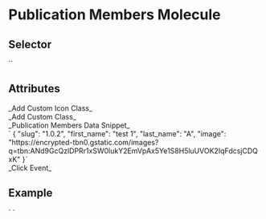 # Publication Members Molecule

<h2>Selector</h2>
`<ui-publication-members></ui-publication-members>` 
  
 <h2>Attributes</h2>
 _Add Custom Icon Class_ <br>
 _Add Custom Class_ <br>
 _Publication Members Data Snippet_ <br>
` {
     "slug": "1.0.2",
     "first_name": "test 1",
     "last_name": "A",
     "image": "https://encrypted-tbn0.gstatic.com/images?q=tbn:ANd9GcQzlDPRr1xSW0lukY2EmVpAx5Ye1S8H5luUVOK2IqFdcsjCDQxK"
   }`<br>
_Click Event_
 
 <h2>Example</h2>
`  <ui-publication-members [className]="'custom-class'" (getMember)="_getSelectedMember($event)" [membersData]="customData.membersList"></ui-publication-members>`
 
 
 
